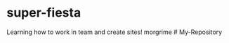 # super-fiesta
Learning how to work in team and create sites!
morgrime
#   M y - R e p o s i t o r y  
 